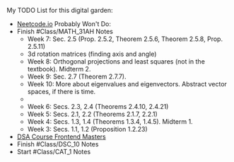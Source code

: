 My TODO List for this digital garden:
- [Neetcode.io](https://neetcode.io/)
Probably Won't Do:
- Finish #Class/MATH_31AH Notes
	- Week 7: Sec. 2.5 (Prop. 2.5.2, Theorem 2.5.6, Theorem 2.5.8, Prop. 2.5.11)  
	- 3d rotation matrices (finding axis and angle)
	- Week 8: Orthogonal projections and least squares (not in the textbook). Midterm 2.  
	- Week 9: Sec. 2.7 (Theorem 2.7.7).  
	- Week 10: More about eigenvalues and eigenvectors. Abstract vector spaces, if there is time.
	- 
	- Week 6: Secs. 2.3, 2.4 (Theorems 2.4.10, 2.4.21)  
	- Week 5: Secs. 2.1, 2.2 (Theorems 2.1.7, 2.2.1)  
	- Week 4: Secs. 1.3, 1.4 (Theorems 1.3.4, 1.4.5). Midterm 1.  
	- Week 3: Secs. 1.1, 1.2 (Proposition 1.2.23)  
- [DSA Course Frontend Masters](https://frontendmasters.com/courses/algorithms/arrays-data-structure/)
- Finish #Class/DSC_10 Notes
- Start #Class/CAT_1 Notes